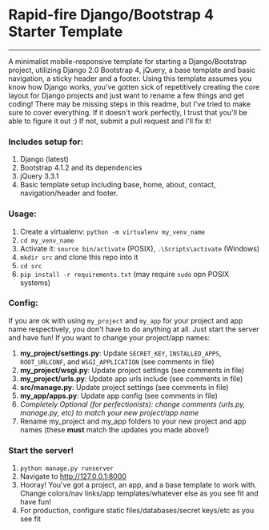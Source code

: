# Rapid-fire Django/Bootstrap 4 Starter Template
----

A minimalist mobile-responsive template for starting a Django/Bootstrap project, utilizing Django 2.0 Bootstrap 4, jQuery, a base template and basic navigation, a sticky header and a footer. Using this template assumes you know how Django works, you've gotten sick of repetitively creating the core layout for Django projects and just want to rename a few things and get coding! There may be missing steps in this readme, but I've tried to make sure to cover everything. If it doesn't work perfectly, I trust that you'll be able to figure it out :) If not, submit a pull request and I'll fix it!

### Includes setup for:

1. Django (latest)
2. Bootstrap 4.1.2 and its dependencies
3. jQuery 3.3.1
4. Basic template setup including base, home, about, contact, navigation/header and footer.

### Usage:

1. Create a virtualenv: `python -m virtualenv my_venv_name`
2. `cd my_venv_name`
3. Activate it: `source bin/activate` (POSIX), `.\Scripts\activate` (Windows)
4. `mkdir src` and clone this repo into it
5. `cd src`
6. `pip install -r requirements.txt` (may require `sudo` opn POSIX systems)

### Config:

If you are ok with using `my_project` and `my_app` for your project and app name respectively, you don't have to do anything at all. Just start the server and have fun! If you want to change your project/app names:

1. **my_project/settings.py**: Update `SECRET_KEY`, `INSTALLED_APPS`, `ROOT_URLCONF`, and `WSGI_APPLICATION` (see comments in file)
2. **my_project/wsgi.py**: Update project settings (see comments in file)
3. **my_project/urls.py**: Update app urls include (see comments in file)
4. **src/manage.py**: Update project settings (see comments in file)
5. **my_app/apps.py**: Update app config (see comments in file)
6. *Completely Optional (for perfectionists): change comments (urls.py, manage.py, etc) to match your new project/app name*
7. Rename my_project and my_app folders to your new project and app names (these **must** match the updates you made above!)

### Start the server!

1. `python manage.py runserver`
2. Navigate to http://127.0.0.1:8000
3. Hooray! You've got a project, an app, and a base template to work with. Change colors/nav links/app templates/whatever else as you see fit and have fun!
4. For production, configure static files/databases/secret keys/etc as you see fit


